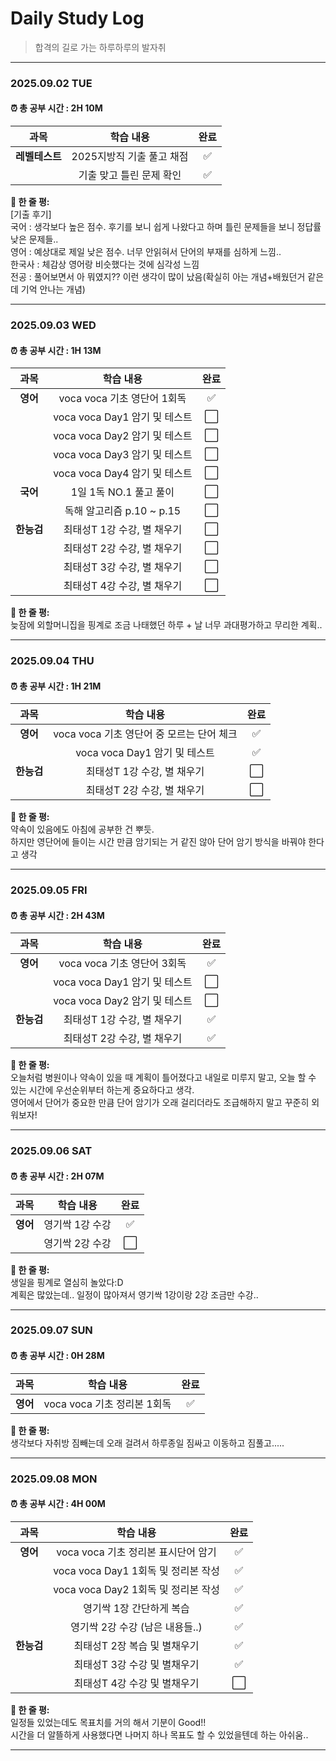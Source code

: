 # Daily Study Log

> 합격의 길로 가는 하루하루의 발자취

---

### **2025.09.02 TUE**
#### **⏰ 총 공부 시간 : 2H 10M**

| 과목 | 학습 내용 | 완료 |
| :---: | :---: | :---: |
| **레벨테스트** | 2025지방직 기출 풀고 채점 | ✅ |
|  | 기출 맞고 틀린 문제 확인 | ✅  |

**📝 한 줄 평:**
<br>[기출 후기]
<br>국어 : 생각보다 높은 점수. 후기를 보니 쉽게 나왔다고 하며 틀린 문제들을 보니 정답률 낮은 문제들..
<br>영어 : 예상대로 제일 낮은 점수. 너무 안읽혀서 단어의 부재를 심하게 느낌..
<br>한국사 : 체감상 영어랑 비슷했다는 것에 심각성 느낌
<br>전공 : 풀어보면서 아 뭐였지?? 이런 생각이 많이 났음(확실히 아는 개념+배웠던거 같은데 기억 안나는 개념)

---

### **2025.09.03 WED**
#### **⏰ 총 공부 시간 : 1H 13M**

| 과목 | 학습 내용 | 완료 |
| :---: | :---: | :---: |
| **영어** | voca voca 기초 영단어 1회독 | ✅ |
| | voca voca Day1 암기 및 테스트 | ⬜ |
| | voca voca Day2 암기 및 테스트 | ⬜ |
| | voca voca Day3 암기 및 테스트 | ⬜ |
| | voca voca Day4 암기 및 테스트 | ⬜ |
| **국어** | 1일 1독 NO.1 풀고 풀이 | ⬜ |
| | 독해 알고리즘 p.10 ~ p.15 | ⬜ |
| **한능검** | 최태성T 1강 수강, 별 채우기 | ⬜ |
| | 최태성T 2강 수강, 별 채우기 | ⬜ |
| | 최태성T 3강 수강, 별 채우기 | ⬜ |
| | 최태성T 4강 수강, 별 채우기 | ⬜ |

**📝 한 줄 평:**
<br>늦잠에 외할머니집을 핑계로 조금 나태했던 하루 + 날 너무 과대평가하고 무리한 계획..

---

### **2025.09.04 THU**
#### **⏰ 총 공부 시간 : 1H 21M**

| 과목 | 학습 내용 | 완료 |
| :---: | :---: | :---: |
| **영어** | voca voca 기초 영단어 중 모르는 단어 체크 | ✅ |
| | voca voca Day1 암기 및 테스트 | ✅ |
| **한능검** | 최태성T 1강 수강, 별 채우기 | ⬜ |
| | 최태성T 2강 수강, 별 채우기 | ⬜ |

**📝 한 줄 평:**
<br>약속이 있음에도 아침에 공부한 건 뿌듯. 
<br>하지만 영단어에 들이는 시간 만큼 암기되는 거 같진 않아 단어 암기 방식을 바꿔야 한다고 생각

---

### **2025.09.05 FRI**
#### **⏰ 총 공부 시간 : 2H 43M**

| 과목 | 학습 내용 | 완료 |
| :---: | :---: | :---: |
| **영어** | voca voca 기초 영단어 3회독 | ✅ |
| | voca voca Day1 암기 및 테스트 | ⬜ |
| | voca voca Day2 암기 및 테스트 | ⬜ |
| **한능검** | 최태성T 1강 수강, 별 채우기 | ✅ |
| | 최태성T 2강 수강, 별 채우기 | ✅ |

**📝 한 줄 평:**
<br>오늘처럼 병원이나 약속이 있을 때 계획이 틀어졌다고 내일로 미루지 말고, 오늘 할 수 있는 시간에 우선순위부터 하는게 중요하다고 생각.
<br>영어에서 단어가 중요한 만큼 단어 암기가 오래 걸리더라도 조급해하지 말고 꾸준히 외워보자!

---

### **2025.09.06 SAT**
#### **⏰ 총 공부 시간 : 2H 07M**

| 과목 | 학습 내용 | 완료 |
| :---: | :---: | :---: |
| **영어** |영기싹 1강 수강 | ✅ |
| | 영기싹 2강 수강 | ⬜ |

**📝 한 줄 평:**
<br> 생일을 핑계로 열심히 놀았다:D
<br> 계획은 많았는데.. 일정이 많아져서 영기싹 1강이랑 2강 조금만 수강..

---

### **2025.09.07 SUN**
#### **⏰ 총 공부 시간 : 0H 28M**

| 과목 | 학습 내용 | 완료 |
| :---: | :---: | :---: |
| **영어** | voca voca 기초 정리본 1회독 | ✅ |

**📝 한 줄 평:**
<br> 생각보다 자취방 짐빼는데 오래 걸려서 하루종일 짐싸고 이동하고 짐풀고.....

---

### **2025.09.08 MON**
#### **⏰ 총 공부 시간 : 4H 00M**

| 과목 | 학습 내용 | 완료 |
| :---: | :---: | :---: |
| **영어** | voca voca 기초 정리본 표시단어 암기 | ✅ |
| | voca voca Day1 1회독 및 정리본 작성 | ✅ |
| | voca voca Day2 1회독 및 정리본 작성 | ✅ |
| | 영기싹 1장 간단하게 복습 | ✅ |
| | 영기싹 2강 수강 (남은 내용들..) | ✅ |
| **한능검** | 최태성T 2장 복습 및 별채우기 | ✅ |
| | 최태성T 3강 수강 및 별채우기 | ✅ |
| | 최태성T 4강 수강 및 별채우기 | ⬜ |

**📝 한 줄 평:**
<br> 일정들 있었는데도 목표치를 거의 해서 기분이 Good!!
<br> 시간을 더 알뜰하게 사용했다면 나머지 하나 목표도 할 수 있었을텐데 하는 아쉬움..

---